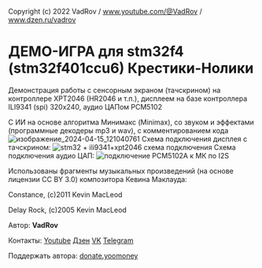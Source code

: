 Copyright (c) 2022 VadRov / www.youtube.com/@VadRov / www.dzen.ru/vadrov

# ДЕМО-ИГРА для stm32f4 (stm32f401ccu6) Крестики-Нолики

Демонстрация работы с сенсорным экраном (тачскрином) на контроллере XPT2046 (HR2046 и т.п.), дисплеем на базе контроллера ILI9341 (spi) 320х240, аудио ЦАПом PCM5102
  
С ИИ на основе алгоритма Минимакс (Minimax), cо звуком и эффектами (программные декодеры mp3 и wav), c комментированием кода
![изображение_2024-04-15_121040761](https://github.com/vadrov/stm32-TicTakToe-Game-xpt2046-pcm5102a-ili9341-mp3-wav/assets/111627147/132be8c5-8505-4514-ac57-b243ea19aaf4)
Схема подключения дисплея с тачскрином:
![stm32 + ili9341+xpt2046 схема подключения](https://user-images.githubusercontent.com/111627147/211880060-12eb392f-d982-4026-aa97-a971dd6c6dfe.jpg)
Схема подключения аудио ЦАП:
![подключение PCM5102A к МК по I2S](https://user-images.githubusercontent.com/111627147/211880482-a84e0d50-aec9-43e3-8459-ae85eaa4b9b2.jpg)

Использованы фрагменты музыкальных произведений (на основе лицензии CC BY 3.0) композитора Кевина Маклауда:

Constance,  (с)2011 Kevin MacLeod

Delay Rock, (с)2005 Kevin MacLeod

Автор: **VadRov**

Контакты: [Youtube](https://www.youtube.com/@VadRov) [Дзен](https://dzen.ru/vadrov) [VK](https://vk.com/vadrov) [Telegram](https://t.me/vadrov_channel)

Поддержать автора: [donate.yoomoney](https://yoomoney.ru/to/4100117522443917)
